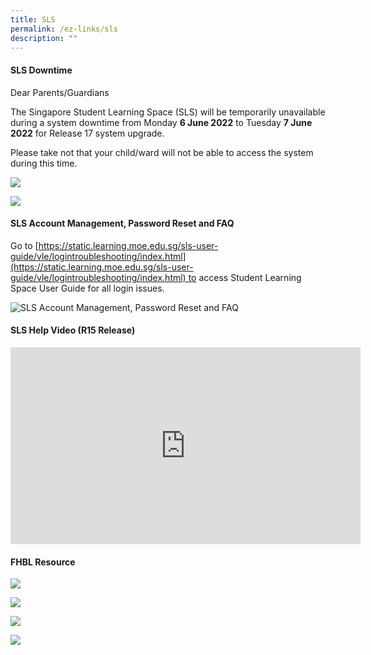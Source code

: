 ```yaml
---
title: SLS
permalink: /ez-links/sls
description: ""
---
```

#### SLS Downtime

Dear Parents/Guardians  
  
The Singapore Student Learning Space (SLS) will be temporarily unavailable during a system downtime from Monday **6 June 2022** to Tuesday **7 June 2022** for Release 17 system upgrade.     
  
Please take not that your child/ward will not be able to access the system during this time.

![](/images/SLS%20Downtime_1.png)

![](/images/SLS%20Downtime_2.png)

#### SLS Account Management, Password Reset and FAQ

Go to [https://static.learning.moe.edu.sg/sls-user-guide/vle/logintroubleshooting/index.html](https://static.learning.moe.edu.sg/sls-user-guide/vle/logintroubleshooting/index.html) to access Student Learning Space User Guide for all login issues.

![SLS Account Management, Password Reset and FAQ](/images/SLS%20Account%20Management,%20Password%20Reset%20and%20FAQ.jpg)

#### SLS Help Video (R15 Release) 

<iframe width="560" height="315" src="https://www.youtube.com/embed/ObEV13HsxHo" title="YouTube video player" frameborder="0" allow="accelerometer; autoplay; clipboard-write; encrypted-media; gyroscope; picture-in-picture" allowfullscreen></iframe>

#### FHBL Resource

![](/images/FHBL%20Resource%201%20-%20Uploading%20of%20Audio%20and%20Video%20Files1024_1.jpg)

![](/images/FHBL%20Resource%202_Clear%20browsing%20history%20and%20Cache%20for%20students1024_1.jpg)

![](/images/FHBL%20Resource%203%20-%20Ensuring%20smooth%20HBL%20lessons%20May20211024_1.jpg)

![](/images/FHBL%20Resource%204%20-%20Search%20MOE%20Library.jpg)
